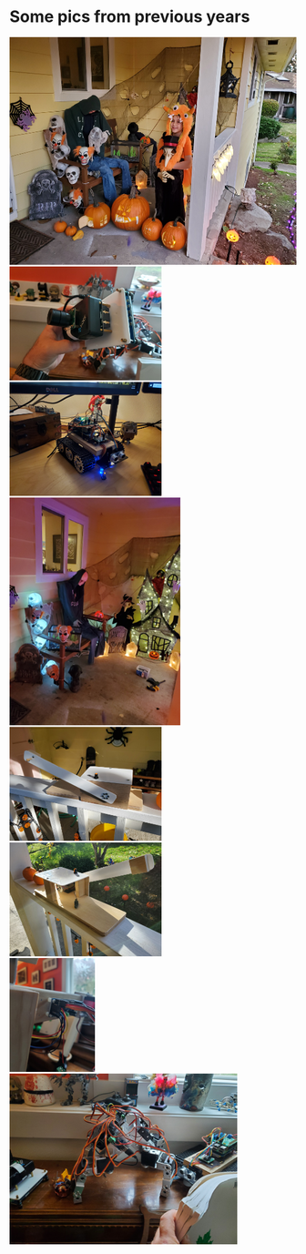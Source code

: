 # Some pics from previous years
<img src="./Porch_2021.jpg" height=400 alt="porch_2021"/><br/>
<img src="./controller.jpg" height=200 alt="controller"/><br/>
<img src="./dorkbot.jpg" height=200 alt="dorkbot"/><br/>
<img src="./hp_2020_lit_notstuffed.jpg" height=400 alt=""/><br/>
<img src="./rotator.jpg" height="200"/>  <img src="./rotator2.jpg" height="200"/><br/>
<img src="./servo_controller.jpg" height="200"/><br/>
<img src="./spider_frame.jpg" height="300"/><br/>